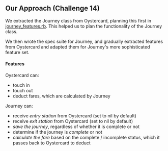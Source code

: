 ## Our Approach (Challenge 14)

We extracted the Journey class from Oystercard, planning this first in [journey_features.rb](https://github.com/annalaise/oyster_challenge_2/blob/master/feature_tests/journey_features.rb). This helped us to plan the functionality of the Journey class.

We then wrote the spec suite for Journey, and gradually extracted features from Oystercard and adapted them for Journey's more sophisticated feature set.

#### Features

Oystercard can:
- touch in
- touch out
- deduct fares, which are calculated by Journey

Journey can:
- receive *entry station* from Oystercard (set to nil by default)
- receive *exit station* from Oystercard (set to nil by default)
- *save the journey*, regardless of whether it is complete or not
- determine if the journey is *complete* or not
- *calculate the fare* based on the complete / incomplete status, which it passes back to Oystercard to deduct
